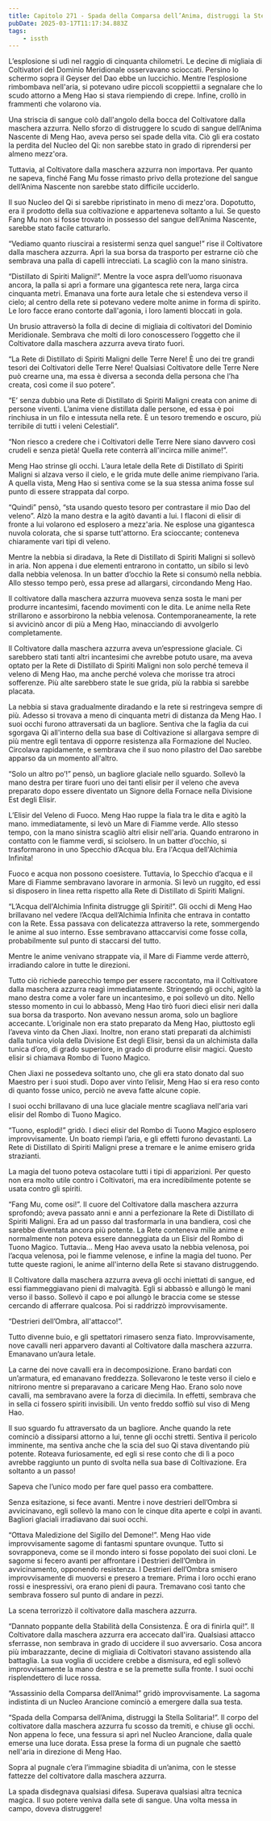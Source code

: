 ```yaml
---
title: Capitolo 271 - Spada della Comparsa dell’Anima, distruggi la Stella Solitaria!
pubDate: 2025-03-17T11:17:34.883Z
tags:
    - issth
---
```



L’esplosione si udì nel raggio di cinquanta chilometri. Le decine di migliaia di Coltivatori del Dominio Meridionale osservavano scioccati. Persino lo schermo sopra il Geyser del Dao ebbe un luccichio. Mentre l’esplosione rimbombava nell'aria, si potevano udire piccoli scoppiettii a segnalare che lo scudo attorno a Meng Hao si stava riempiendo di crepe. Infine, crollò in frammenti che volarono via.


Una striscia di sangue colò dall'angolo della bocca del Coltivatore dalla maschera azzurra. Nello sforzo di distruggere lo scudo di sangue dell’Anima Nascente di Meng Hao, aveva perso sei spade della vita. Ciò gli era costato la perdita del Nucleo del Qi: non sarebbe stato in grado di riprendersi per almeno mezz'ora.


Tuttavia, al Coltivatore dalla maschera azzurra non importava. Per quanto ne sapeva, finché Fang Mu fosse rimasto privo della protezione del sangue dell’Anima Nascente non sarebbe stato difficile ucciderlo.


Il suo Nucleo del Qi si sarebbe ripristinato in meno di mezz'ora. Dopotutto, era il prodotto della sua coltivazione e apparteneva soltanto a lui. Se questo Fang Mu non si fosse trovato in possesso del sangue dell’Anima Nascente, sarebbe stato facile catturarlo.


“Vediamo quanto riuscirai a resistermi senza quel sangue!” rise il Coltivatore dalla maschera azzurra. Aprì la sua borsa da trasporto per estrarne ciò che sembrava una palla di capelli intrecciati. La scagliò con la mano sinistra.


“Distillato di Spiriti Maligni!”. Mentre la voce aspra dell’uomo risuonava ancora, la palla si aprì a formare una gigantesca rete nera, larga circa cinquanta metri. Emanava una forte aura letale che si estendeva verso il cielo; al centro della rete si potevano vedere molte anime in forma di spirito. Le loro facce erano contorte dall'agonia, i loro lamenti bloccati in gola.


Un brusio attraversò la folla di decine di migliaia di coltivatori del Dominio Meridionale. Sembrava che molti di loro conoscessero l’oggetto che il Coltivatore dalla maschera azzurra aveva tirato fuori.


“La Rete di Distillato di Spiriti Maligni delle Terre Nere! È uno dei tre grandi tesori dei Coltivatori delle Terre Nere! Qualsiasi Coltivatore delle Terre Nere può crearne una, ma essa è diversa a seconda della persona che l’ha creata, così come il suo potere”.


“E’ senza dubbio una Rete di Distillato di Spiriti Maligni creata con anime di persone viventi. L’anima viene distillata dalle persone, ed essa è poi rinchiusa in un filo e intessuta nella rete. È un tesoro tremendo e oscuro, più terribile di tutti i veleni Celestiali”.


“Non riesco a credere che i Coltivatori delle Terre Nere siano davvero così crudeli e senza pietà! Quella rete conterrà all'incirca mille anime!”.


Meng Hao strinse gli occhi. L’aura letale della Rete di Distillato di Spiriti Maligni si alzava verso il cielo, e le grida mute delle anime riempivano l’aria. A quella vista, Meng Hao si sentiva come se la sua stessa anima fosse sul punto di essere strappata dal corpo.


“Quindi” pensò, “sta usando questo tesoro per contrastare il mio Dao del veleno”. Alzò la mano destra e la agitò davanti a lui. I flaconi di elisir di fronte a lui volarono ed esplosero a mezz'aria. Ne esplose una gigantesca nuvola colorata, che si sparse tutt'attorno. Era scioccante; conteneva chiaramente vari tipi di veleno.


Mentre la nebbia si diradava, la Rete di Distillato di Spiriti Maligni si sollevò in aria. Non appena i due elementi entrarono in contatto, un sibilo si levò dalla nebbia velenosa. In un batter d’occhio la Rete si consumò nella nebbia. Allo stesso tempo però, essa prese ad allargarsi, circondando Meng Hao.


Il coltivatore dalla maschera azzurra muoveva senza sosta le mani per produrre incantesimi, facendo movimenti con le dita. Le anime nella Rete strillarono e assorbirono la nebbia velenosa.
Contemporaneamente, la rete si avvicinò ancor di più a Meng Hao, minacciando di avvolgerlo completamente.


Il Coltivatore dalla maschera azzurra aveva un’espressione glaciale. Ci sarebbero stati tanti altri incantesimi che avrebbe potuto usare, ma aveva optato per la Rete di Distillato di Spiriti Maligni non solo perché temeva il veleno di Meng Hao, ma anche perché voleva che morisse tra atroci sofferenze. Più alte sarebbero state le sue grida, più la rabbia si sarebbe placata.


La nebbia si stava gradualmente diradando e la rete si restringeva sempre di più. Adesso si trovava a meno di cinquanta metri di distanza da Meng Hao. I suoi occhi furono attraversati da un bagliore. Sentiva che la faglia da cui sgorgava Qi all'interno della sua base di Coltivazione si allargava sempre di più mentre egli tentava di opporre resistenza alla Formazione del Nucleo. Circolava rapidamente, e sembrava che il suo nono pilastro del Dao sarebbe apparso da un momento all'altro.


“Solo un altro po’!” pensò, un bagliore glaciale nello sguardo. Sollevò la mano destra per tirare fuori uno dei tanti elisir per il veleno che aveva preparato dopo essere diventato un Signore della Fornace nella Divisione Est degli Elisir.


L’Elisir del Veleno di Fuoco. Meng Hao ruppe la fiala tra le dita e agitò la mano. immediatamente, si levò un Mare di Fiamme verde. Allo stesso tempo, con la mano sinistra scagliò altri elisir nell'aria. Quando entrarono in contatto con le fiamme verdi, si sciolsero. In un batter d’occhio, si trasformarono in uno Specchio d’Acqua blu. Era l'Acqua dell'Alchimia Infinita!


Fuoco e acqua non possono coesistere. Tuttavia, lo Specchio d’acqua e il Mare di Fiamme sembravano lavorare in armonia. Si levò un ruggito, ed essi si disposero in linea retta rispetto alla Rete di Distillato di Spiriti Maligni.


“L’Acqua dell'Alchimia Infinita distrugge gli Spiriti!”. Gli occhi di Meng Hao brillavano nel vedere l’Acqua dell’Alchimia Infinita che entrava in contatto con la Rete. Essa passava con delicatezza attraverso la rete, sommergendo le anime al suo interno. Esse sembravano attaccarvisi come fosse colla, probabilmente sul punto di staccarsi del tutto.


Mentre le anime venivano strappate via, il Mare di Fiamme verde atterrò, irradiando calore in tutte le direzioni.


Tutto ciò richiede parecchio tempo per essere raccontato, ma il Coltivatore dalla maschera azzurra reagì immediatamente. Stringendo gli occhi, agitò la mano destra come a voler fare un incantesimo, e poi sollevò un dito. Nello stesso momento in cui lo abbassò, Meng Hao tirò fuori dieci elisir neri dalla sua borsa da trasporto. Non avevano nessun aroma, solo un bagliore accecante. L’originale non era stato preparato da Meng Hao, piuttosto egli l’aveva vinto da Chen Jiaxi. Inoltre, non erano stati preparati da alchimisti dalla tunica viola della Divisione Est degli Elisir, bensì da un alchimista dalla tunica d’oro, di grado superiore, in grado di produrre elisir magici. Questo elisir si chiamava Rombo di Tuono Magico.


Chen Jiaxi ne possedeva soltanto uno, che gli era stato donato dal suo Maestro per i suoi studi. Dopo aver vinto l’elisir, Meng Hao si era reso conto di quanto fosse unico, perciò ne aveva fatte alcune copie.


I suoi occhi brillavano di una luce glaciale mentre scagliava nell'aria vari elisir del Rombo di Tuono Magico.


“Tuono, esplodi!” gridò. I dieci elisir del Rombo di Tuono Magico esplosero improvvisamente. Un boato riempì l’aria, e gli effetti furono devastanti. La Rete di Distillato di Spiriti Maligni prese a tremare e le anime emisero grida strazianti.


La magia del tuono poteva ostacolare tutti i tipi di apparizioni. Per questo non era molto utile contro i Coltivatori, ma era incredibilmente potente se usata contro gli spiriti.


“Fang Mu, come osi!”. Il cuore del Coltivatore dalla maschera azzurra sprofondò; aveva passato anni e anni a perfezionare la Rete di Distillato di Spiriti Maligni. Era ad un passo dal trasformarla in una bandiera, così che sarebbe diventata ancora più potente. La Rete conteneva mille anime e normalmente non poteva essere danneggiata da un Elisir del Rombo di Tuono Magico. Tuttavia… Meng Hao aveva usato la nebbia velenosa, poi l’acqua velenosa, poi le fiamme velenose, e infine la magia del tuono. Per tutte queste ragioni, le anime all'interno della Rete si stavano distruggendo.


Il Coltivatore dalla maschera azzurra aveva gli occhi iniettati di sangue, ed essi fiammeggiavano pieni di malvagità. Egli si abbassò e allungò le mani verso il basso. Sollevò il capo e poi allungò le braccia come se stesse cercando di afferrare qualcosa. Poi si raddrizzò improvvisamente.


“Destrieri dell’Ombra, all'attacco!”.


Tutto divenne buio, e gli spettatori rimasero senza fiato. Improvvisamente, nove cavalli neri apparvero davanti al Coltivatore dalla maschera azzurra. Emanavano un’aura letale.


La carne dei nove cavalli era in decomposizione. Erano bardati con un’armatura, ed emanavano freddezza. Sollevarono le teste verso il cielo e nitrirono mentre si preparavano a caricare Meng Hao. Erano solo nove cavalli, ma sembravano avere la forza di diecimila. In effetti, sembrava che in sella ci fossero spiriti invisibili. Un vento freddo soffiò sul viso di Meng Hao.


Il suo sguardo fu attraversato da un bagliore. Anche quando la rete cominciò a dissiparsi attorno a lui, tenne gli occhi stretti. Sentiva il pericolo imminente, ma sentiva anche che la scia del suo Qi stava diventando più potente. Roteava furiosamente, ed egli si rese conto che di lì a poco avrebbe raggiunto un punto di svolta nella sua base di Coltivazione. Era soltanto a un passo!


Sapeva che l’unico modo per fare quel passo era combattere.


Senza esitazione, si fece avanti. Mentre i nove destrieri dell’Ombra si avvicinavano, egli sollevò la mano con le cinque dita aperte e colpì in avanti. Bagliori glaciali irradiavano dai suoi occhi.


“Ottava Maledizione del Sigillo del Demone!”. Meng Hao vide improvvisamente sagome di fantasmi spuntare ovunque. Tutto si sovrapponeva, come se il mondo intero si fosse popolato dei suoi cloni. Le sagome si fecero avanti per affrontare i Destrieri dell’Ombra in avvicinamento, opponendo resistenza. I Destrieri dell’Ombra smisero improvvisamente di muoversi e presero a tremare. Prima i loro occhi erano rossi e inespressivi, ora erano pieni di paura. Tremavano così tanto che sembrava fossero sul punto di andare in pezzi.


La scena terrorizzò il coltivatore dalla maschera azzurra.


“Dannato poppante della Stabilità della Consistenza. È ora di finirla qui!”. Il Coltivatore dalla maschera azzurra era accecato dall'ira. Qualsiasi attacco sferrasse, non sembrava in grado di uccidere il suo avversario. Cosa ancora più imbarazzante, decine di migliaia di Coltivatori stavano assistendo alla battaglia. La sua voglia di uccidere crebbe a dismisura, ed egli sollevò improvvisamente la mano destra e se la premette sulla fronte. I suoi occhi risplendettero di luce rossa.


“Assassinio della Comparsa dell’Anima!” gridò improvvisamente. La sagoma indistinta di un Nucleo Arancione cominciò a emergere dalla sua testa.


“Spada della Comparsa dell’Anima, distruggi la Stella Solitaria!”. Il corpo del coltivatore dalla maschera azzurra fu scosso da tremiti, e chiuse gli occhi. Non appena lo fece, una fessura si aprì nel Nucleo Arancione, dalla quale emerse una luce dorata. Essa prese la forma di un pugnale che saettò nell'aria in direzione di Meng Hao.


Sopra al pugnale c’era l’immagine sbiadita di un’anima, con le stesse fattezze del coltivatore dalla maschera azzurra.


La spada disdegnava qualsiasi difesa. Superava qualsiasi altra tecnica magica. Il suo potere veniva dalla sete di sangue. Una volta messa in campo, doveva distruggere!
                                                                



